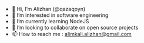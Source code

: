 - 👋 Hi, I’m Alizhan (@qazaqpyn)
- 👀 I’m interested in software engineering
- 🌱 I’m currently learning NodeJS
- 💞️ I’m looking to collaborate on open source projects
- 📫 How to reach me : alimkali.alizhan@gmail.com

